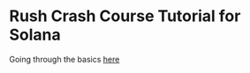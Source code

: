 # Rush Crash Course Tutorial for Solana

Going through the basics [here](https://www.youtube.com/watch?v=-AAtfPHEMbA)
